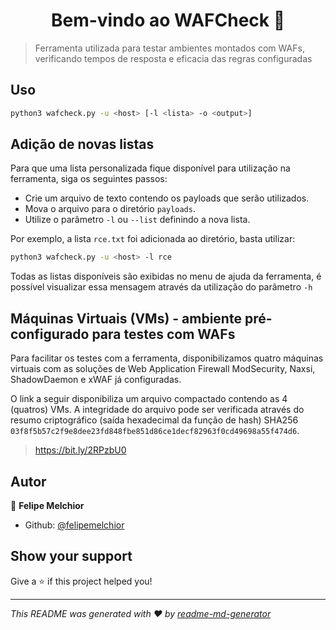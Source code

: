 <h1 align="center">Bem-vindo ao WAFCheck 👋</h1>
<p>
</p>

> Ferramenta utilizada para testar ambientes montados com WAFs, verificando tempos de resposta e eficacia das regras configuradas

## Uso

```sh
python3 wafcheck.py -u <host> [-l <lista> -o <output>]
```

## Adição de novas listas

Para que uma lista personalizada fique disponível para utilização na ferramenta, siga os seguintes passos:

* Crie um arquivo de texto contendo os payloads que serão utilizados.
* Mova o arquivo para o diretório `payloads`.
* Utilize o parâmetro `-l` ou `--list` definindo a nova lista.

Por exemplo, a lista `rce.txt` foi adicionada ao diretório, basta utilizar:

```sh
python3 wafcheck.py -u <host> -l rce
```

Todas as listas disponíveis são exibidas no menu de ajuda da ferramenta, é possível visualizar essa mensagem através da utilização do parâmetro `-h`

## Máquinas Virtuais (VMs) - ambiente pré-configurado para testes com WAFs
Para facilitar os testes com a ferramenta, disponibilizamos quatro máquinas virtuais com as soluções de Web Application Firewall ModSecurity, Naxsi, ShadowDaemon e xWAF já configuradas.

O link a seguir disponibiliza um arquivo compactado contendo as 4 (quatros) VMs. 
A integridade do arquivo pode ser verificada através do resumo criptográfico (saída hexadecimal da função de hash) SHA256 `03f8f5b57c2f9e8dee23fd848fbe851d86ce1decf82963f0cd49698a55f474d6`. 

>https://bit.ly/2RPzbU0

## Autor

👤 **Felipe Melchior**

* Github: [@felipemelchior](https://github.com/felipemelchior)

## Show your support

Give a ⭐ if this project helped you!

***
_This README was generated with ❤ by [readme-md-generator](https://github.com/kefranabg/readme-md-generator)_
